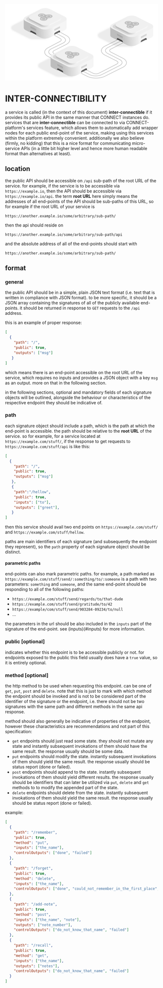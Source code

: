 ![interconnect](assets/interconnect.png)
# INTER-CONNECTIBILITY

a service is called (in the context of this document) **inter-connectible** if it provides its public API 
in the same manner that CONNECT instances do. services that are **inter-connectible** can be connected 
to via CONNECT-platform's services feature, which allows them to automatically add wrapper nodes for each public end-point
of the service, making using this services within the platform extremely convenient. additionally we also believe 
(firmly, no kidding) that this is a nice format for communicating micro-service APIs (in a little bit higher level
and hence more human readable format than alternatives at least).

## location

the public API should be accessible on `/api` sub-path of the root URL of the service. for example, if the service is to be accessible via `https://example.io`, then the API should be accessible via `https://example.io/api`. the term **root URL** here simply means the addresses of all end-points of the API should be sub-paths of this URL, so for example if the root URL of your service is 
 ```
 https://another.example.io/some/arbitrary/sub-path/
 ```
 
then the api should reside on 
```
https://another.example.io/some/arbitrary/sub-path/api
``` 

and the absolute address of all of the end-points should start with 
```
https://another.example.io/some/arbitrary/sub-path/
```

## format

### general

the public API should be in a simple, plain JSON text format (i.e. text that is written in compliance with JSON format). to be more specific, it should be a JSON array containing the signatures of all of the publicly available end-points. it should be returned in response to `GET` requests to the `/api` address.

this is an example of proper response:

```JSON
[
  {
    "path": "/",
    "public": true,
    "outputs": ["msg"]
   }
]
```

which means there is an end-point accessible on the root URL of the service, which requires no inputs and provides a JSON object with a key `msg` as an output. more on that in the following section.

in the following sections, optional and mandatory fields of each signature objects will be outlined, alongside the behaviour or characteristics of the respective endpoint they should be indicative of.

### path

each signature object should include a path, which is the path at which the end-point is accessible. the path should be relative to the **root URL** of the service. so for example, for a service located at `https://example.com/stuff/`,
if the response to get requests to `https://example.com/stuff/api` is like this:

```JSON
[
  {
    "path": "/",
    "public": true,
    "outputs": ["msg"]
   },
   {
    "path":"/hellow",
    "public": true,
    "inputs": ["to"],
    "outputs": ["greet"],
   }
]
```

then this service should avail two end points on `https://example.com/stuff/` and `https://example.com/stuff/hellow`.

paths are main identifiers of each signature (and subsequently the endpoint they represent), so the `path` property of each signature object should be distinct.

#### parametric paths

end-points can also mark parametric paths. for example, a path marked as `https://example.com/stuff/send/:something/to/:someone` is a path with two parameters: `something` and `someone`, and the same end-point should be responding to all of the following paths:

* `https://example.com/stuff/send/regards/to/that-dude`
* `https://example.com/stuff/send/gratitude/to/42`
* `https://example/com/stuff/send/903284-09234/to/null`
* ...

the parameters in the url should be also included in the `inputs` part of the signature of the end-point. see (inputs)(#inputs) for more information.

### public [optional]

indicates whether this endpoint is to be accessible publicly or not. for endpoints exposed to the public this field usually does have a `true` value, so it is entirely optional.

### method [optional]

the http method to be used when requesting this endpoint. can be one of `get`, `put`, `post` and `delete`. note that this is just to mark with which method the endpoint should be invoked and is not to be considered part of the identifier of the signature or the endpoint, i.e. there should not be two signatures with the same path and different methods in the same api response.

method should also generally be indicative of properties of the endpoint, however these characteristics are recommendations and not part of this specification:
- `get` endpoints should just read some state. they should not mutate any state and instantly subsequent invokations of them should have the same result. the response usually should be some data.
- `put` endpoints should modify the state. instantly subsequent invokations of them should yield the same result. the response usually should be status report (done or failed).
- `post` endpoints should append to the state. instantly subsequent invokations of them should yield different results. the response usually should be identifiers that can later be utilized via `put`, `delete` and `get` methods to  to modify the appended part of the state.
- `delete` endpoints should delete from the state. instantly subsequent invokations of them should yield the same result. the response usually should be status report (done or failed).

example:

```JSON
[
  {
    "path": "/remember",
    "public": true,
    "method": "put",
    "inputs": ["the_name"],
    "controlOutputs": ["done", "failed"]
  },
  {
    "path": "/forget",
    "public": true,
    "method": "delete",
    "inputs": ["the_name"],
    "controlOutputs": ["done", "could_not_remember_in_the_first_place", "failed"]
  },
  {
    "path": "/add-note",
    "public": true,
    "method": "post",
    "inputs": ["the_name", "note"],
    "outputs": ["note_number"],
    "controlOutputs": ["do_not_know_that_name", "failed"]
  },
  {
    "path": "/recall",
    "public": true,
    "method": "get",
    "inputs": ["the_name"],
    "outputs": ["notes"],
    "controlOutputs": ["do_not_know_that_name", "failed"]
  }
]
```
